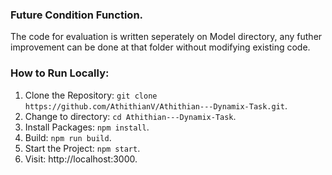 ### Future Condition Function.

The code for evaluation is written seperately on Model directory, any futher improvement can be done at that folder without modifying existing code.

### How to Run Locally:

1. Clone the Repository: `git clone https://github.com/AthithianV/Athithian---Dynamix-Task.git`.
2. Change to directory: `cd Athithian---Dynamix-Task`.
3. Install Packages: `npm install`.
4. Build: `npm run build`.
5. Start the Project: `npm start`.
6. Visit: http://localhost:3000.
